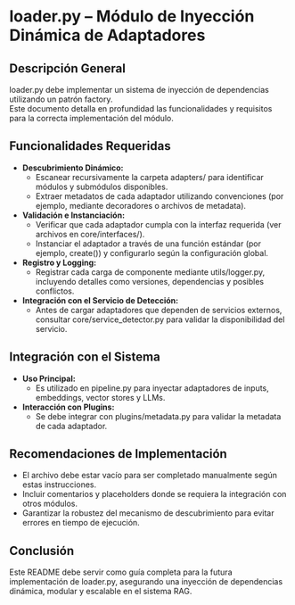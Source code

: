 # loader.py – Módulo de Inyección Dinámica de Adaptadores

## Descripción General
loader.py debe implementar un sistema de inyección de dependencias utilizando un patrón factory.  
Este documento detalla en profundidad las funcionalidades y requisitos para la correcta implementación del módulo.

## Funcionalidades Requeridas
- **Descubrimiento Dinámico:**  
  - Escanear recursivamente la carpeta adapters/ para identificar módulos y submódulos disponibles.
  - Extraer metadatos de cada adaptador utilizando convenciones (por ejemplo, mediante decoradores o archivos de metadata).
- **Validación e Instanciación:**  
  - Verificar que cada adaptador cumpla con la interfaz requerida (ver archivos en core/interfaces/).
  - Instanciar el adaptador a través de una función estándar (por ejemplo, create()) y configurarlo según la configuración global.
- **Registro y Logging:**  
  - Registrar cada carga de componente mediante utils/logger.py, incluyendo detalles como versiones, dependencias y posibles conflictos.
- **Integración con el Servicio de Detección:**  
  - Antes de cargar adaptadores que dependen de servicios externos, consultar core/service_detector.py para validar la disponibilidad del servicio.

## Integración con el Sistema
- **Uso Principal:**  
  - Es utilizado en pipeline.py para inyectar adaptadores de inputs, embeddings, vector stores y LLMs.
- **Interacción con Plugins:**  
  - Se debe integrar con plugins/metadata.py para validar la metadata de cada adaptador.

## Recomendaciones de Implementación
- El archivo debe estar vacío para ser completado manualmente según estas instrucciones.
- Incluir comentarios y placeholders donde se requiera la integración con otros módulos.
- Garantizar la robustez del mecanismo de descubrimiento para evitar errores en tiempo de ejecución.

## Conclusión
Este README debe servir como guía completa para la futura implementación de loader.py, asegurando una inyección de dependencias dinámica, modular y escalable en el sistema RAG.
